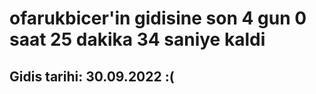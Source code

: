 # ofarukbicer'in gidisine son 4 gun 0 saat 25 dakika 34 saniye kaldi

## Gidis tarihi: 30.09.2022 :(